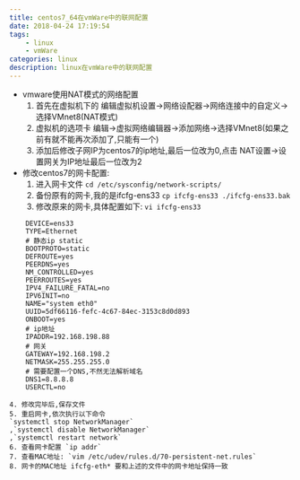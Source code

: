 ```yaml
---
title: centos7_64在vmWare中的联网配置
date: 2018-04-24 17:19:54
tags: 
	- linux 
	- vmWare
categories: linux
description: linux在vmWare中的联网配置
---
```

- vmware使用NAT模式的网络配置
    1. 首先在虚拟机下的 编辑虚拟机设置->网络设配器->网络连接中的自定义->选择VMnet8(NAT模式)
    2. 虚拟机的选项卡 编辑->虚拟网络编辑器->添加网络->选择VMnet8(如果之前有就不能再次添加了,只能有一个)
    3. 添加后修改子网IP为centos7的ip地址,最后一位改为0,点击 NAT设置->设置网关为IP地址最后一位改为2
- 修改centos7的网卡配置:
    1. 进入网卡文件 `cd /etc/sysconfig/network-scripts/`
    2. 备份原有的网卡,我的是ifcfg-ens33 `cp ifcfg-ens33 ./ifcfg-ens33.bak`
    3. 修改原来的网卡,具体配置如下: `vi ifcfg-ens33`
```
    DEVICE=ens33
    TYPE=Ethernet
    # 静态ip static
    BOOTPROTO=static                  
    DEFROUTE=yes
    PEERDNS=yes
    NM_CONTROLLED=yes
    PEERROUTES=yes
    IPV4_FAILURE_FATAL=no
    IPV6INIT=no
    NAME="system eth0"
    UUID=5df66116-fefc-4c67-84ec-3153c8d0d893
    ONBOOT=yes
    # ip地址
    IPADDR=192.168.198.88
    # 网关
    GATEWAY=192.168.198.2
    NETMASK=255.255.255.0
    # 需要配置一个DNS,不然无法解析域名
    DNS1=8.8.8.8
    USERCTL=no
```
    4. 修改完毕后,保存文件
    5. 重启网卡,依次执行以下命令
    `systemctl stop NetworkManager`
    ,`systemctl disable NetworkManager`
    ,`systemctl restart network`
    6. 查看网卡配置 `ip addr`
    7. 查看MAC地址: `vim /etc/udev/rules.d/70-persistent-net.rules`
    8. 网卡的MAC地址 ifcfg-eth* 要和上述的文件中的网卡地址保持一致
